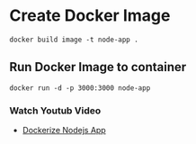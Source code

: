 # Create Docker Image

`docker build image -t node-app .`

## Run Docker Image to container

`docker run -d -p 3000:3000 node-app`

### Watch Youtub Video

- [Dockerize Nodejs App](https://youtu.be/Vvkg3IOmBwo?si=WA0HMyUmsF40qdCT)